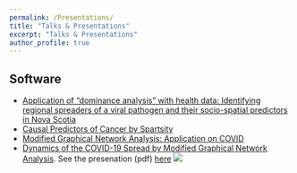 ```yaml
---
permalink: /Presentations/
title: "Talks & Presentations"
excerpt: "Talks & Presentations"
author_profile: true
---
```


## Software
- [Application of “dominance analysis” with health data: Identifying regional spreaders of a viral pathogen and their socio-spatial predictors in Nova Scotia](http://yaydede.github.io/files/Przo1.pdf) 
- [Causal Predictors of Cancer by Spartsity](http://yaydede.github.io/files/Przo1cancer.pdf) 
- [Modified Graphical Network Analysis: Application on COVID](http://yaydede.github.io/files/euhea22.pdf)
- [Dynamics of the COVID-19 Spread by Modified Graphical Network Analysis](https://www.unibz.it/en/events/138678-dynamics-of-the-covid-19-spread-by-modified-graphical-network-analysis).   See the presenation (pdf) [here](https://rawcdn.githack.com/yaydede/Articles/8cd8d824a6cb6688e6da0b4fbfbfcd5f928aeca8/Przo2.pdf)
[![](https://cdn.mathpix.com/snip/images/T_4-srtunH5UwHhy6nP-L5ktO1DSoUm61U-hGWO8LW0.original.fullsize.png)](https://raw.githack.com/yaydede/Articles/main/Presentation1.pdf)
